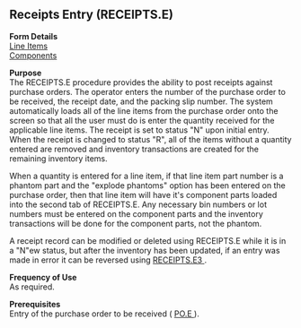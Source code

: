 ##  Receipts Entry (RECEIPTS.E)

<PageHeader />

**Form Details**  
[ Line Items ](../../../../../../../../../../../rover/AP-OVERVIEW/AP-ENTRY/AP-E/AP-E-1/MSHIP-E/RECEIPTS-E2/RECEIPTS-E3/RECEIPTS-E/RECEIPTS-E-1)   
[ Components ](../../../../../../../../../../../rover/AP-OVERVIEW/AP-ENTRY/AP-E/AP-E-1/MSHIP-E/RECEIPTS-E2/RECEIPTS-E3/RECEIPTS-E/RECEIPTS-E-2)   

**Purpose**  
The RECEIPTS.E procedure provides the ability to post receipts against
purchase orders. The operator enters the number of the purchase order to be
received, the receipt date, and the packing slip number. The system
automatically loads all of the line items from the purchase order onto the
screen so that all the user must do is enter the quantity received for the
applicable line items. The receipt is set to status "N" upon initial entry.
When the receipt is changed to status "R", all of the items without a quantity
entered are removed and inventory transactions are created for the remaining
inventory items.  
  
When a quantity is entered for a line item, if that line item part number is a
phantom part and the "explode phantoms" option has been entered on the
purchase order, then that line item will have it's component parts loaded into
the second tab of RECEIPTS.E. Any necessary bin numbers or lot numbers must be
entered on the component parts and the inventory transactions will be done for
the component parts, not the phantom.  
  
A receipt record can be modified or deleted using RECEIPTS.E while it is in a "N"ew status, but after the inventory has been updated, if an entry was made in error it can be reversed using [ RECEIPTS.E3 ](../../../../../../../../../../../rover/AP-OVERVIEW/AP-ENTRY/AP-E/AP-E-1/MSHIP-E/RECEIPTS-E2/RECEIPTS-E3) . 

**Frequency of Use**  
As required.

**Prerequisites**  
Entry of the purchase order to be received ( [ PO.E ](../../../../../../../../../../../rover/AP-OVERVIEW/AP-ENTRY/AP-E/AP-E-1/CURRENCY-CONTROL/PO-E) ). 

<badge text= "Version 8.10.57" vertical="middle" />

<PageFooter />